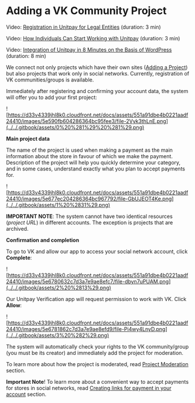 # Adding a VK Community Project

Video: [Registration in Unitpay for Legal Entities](https://youtu.be/M-bj_1IPhMk) \(duration: 3 min\)

Video: [How Individuals Can Start Working with Unitpay](https://youtu.be/sVb4i0vxQb8) \(duration: 3 min\)

Video: [Integration of Unitpay in 8 Minutes on the Basis of WordPress](https://youtu.be/OLaqXdp4EIY) \(duration: 8 min\)

We connect not only projects which have their own sites \([Adding a Project](./)\) but also projects that work only in social networks. Currently, registration of VK communities/groups is available.

Immediately after registering and confirming your account data, the system will offer you to add your first project:

![https://d33v4339jhl8k0.cloudfront.net/docs/assets/551a91dbe4b0221aadf24410/images/5e590fb604286364bc95fee3/file-2Vyk3thLnE.png](../../.gitbook/assets/0%20%281%29%20%281%29.png)

**Main project data**

The name of the project is used when making a payment as the main information about the store in favour of which we make the payment. Description of the project will help you quickly determine your category, and in some cases, understand exactly what you plan to accept payments for.

![https://d33v4339jhl8k0.cloudfront.net/docs/assets/551a91dbe4b0221aadf24410/images/5e677ec204286364bc967792/file-GbUJEOT4Ke.png](../../.gitbook/assets/1%20%2831%29.png)

**IMPORTANT NOTE**: The system cannot have two identical resources \(_project URL_\) in different accounts. The exception is projects that are archived.

**Confirmation and completion**

To go to VK and allow our app to access your social network account, click **Complete**:

![https://d33v4339jhl8k0.cloudfront.net/docs/assets/551a91dbe4b0221aadf24410/images/5e6780632c7d3a7e9ae8efc7/file-dbyn7uPUAM.png](../../.gitbook/assets/2%20%2813%29.png)

Our Unitpay Verification app will request permission to work with VK. Click **Allow**:

![https://d33v4339jhl8k0.cloudfront.net/docs/assets/551a91dbe4b0221aadf24410/images/5e6781862c7d3a7e9ae8efd9/file-Pi4wy4LnyD.png](../../.gitbook/assets/3%20%282%29.png)

The system will automatically check your rights to the VK community/group \(you must be its creator\) and immediately add the project for moderation.

To learn more about how the project is moderated, read [Project Moderation](../moderation.md) section.

**Important Note**! To learn more about a convenient way to accept payments for stores in social networks, read [Creating links for payment in your account](../../payments/payment-links.md) section.

